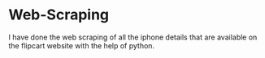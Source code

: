 # Web-Scraping
I have done the web scraping of all the iphone details that are available on the flipcart website with the help of python.
